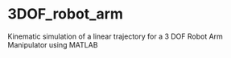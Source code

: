 # 3DOF_robot_arm
Kinematic simulation of a linear trajectory for a 3 DOF Robot Arm Manipulator using MATLAB
